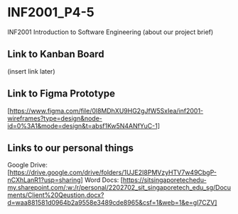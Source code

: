# INF2001_P4-5
INF2001 Introduction to Software Engineering
(about our project brief)

## Link to Kanban Board
(insert link later) 

## Link to Figma Prototype
[https://www.figma.com/file/0l8MDhXU9HG2gJfW5SxIea/inf2001-wireframes?type=design&node-id=0%3A1&mode=design&t=absf1Kw5N4ANfYuC-1]

## Links to our personal things
Google Drive: [https://drive.google.com/drive/folders/1UJE2I8PMVzyHTV7w49CbgP-nCXhLanR1?usp=sharing]
Word Docs: [https://sitsingaporetechedu-my.sharepoint.com/:w:/r/personal/2202702_sit_singaporetech_edu_sg/Documents/Client%20Qeustion.docx?d=waa881581d0964b2a9558e3489cde8965&csf=1&web=1&e=gl7CZV]
